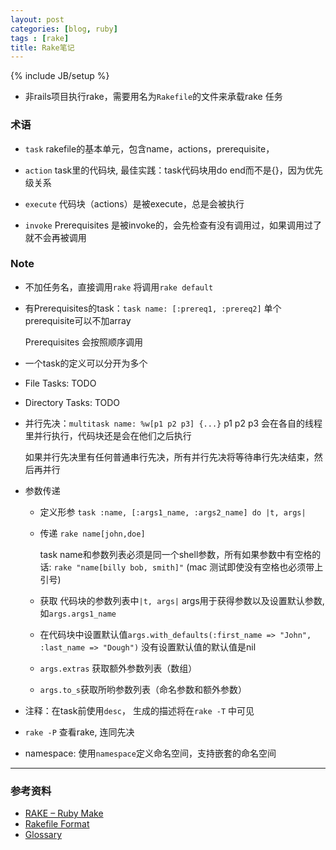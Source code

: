 ```yaml
---
layout: post
categories: [blog, ruby]
tags : [rake]
title: Rake笔记
---
```

{% include JB/setup %}

* 非rails项目执行rake，需要用名为`Rakefile`的文件来承载rake 任务

### 术语

* `task` rakefile的基本单元，包含name，actions，prerequisite，

* `action` task里的代码块, 最佳实践：task代码块用do end而不是{}，因为优先级关系

* `execute` 代码块（actions）是被execute，总是会被执行

* `invoke` Prerequisites 是被invoke的，会先检查有没有调用过，如果调用过了就不会再被调用

### Note

* 不加任务名，直接调用`rake`  将调用`rake default`

* 有Prerequisites的task：`task name: [:prereq1, :prereq2]`  单个prerequisite可以不加array

  Prerequisites 会按照顺序调用

* 一个task的定义可以分开为多个

* File Tasks: TODO

* Directory Tasks: TODO

* 并行先决：`multitask name: %w[p1 p2 p3] {...}` p1 p2 p3 会在各自的线程里并行执行，代码块还是会在他们之后执行

  如果并行先决里有任何普通串行先决，所有并行先决将等待串行先决结束，然后再并行

* 参数传递

  * 定义形参  `task :name, [:args1_name, :args2_name] do |t, args|`

  * 传递 `rake name[john,doe]`

    task name和参数列表必须是同一个shell参数，所有如果参数中有空格的话: `rake "name[billy bob, smith]"` (mac 测试即使没有空格也必须带上引号)

  * 获取 代码块的参数列表中`|t, args|` args用于获得参数以及设置默认参数, 如`args.args1_name`

  * 在代码块中设置默认值`args.with_defaults(:first_name => "John", :last_name => "Dough")` 没有设置默认值的默认值是nil

  * `args.extras` 获取额外参数列表（数组）

  * `args.to_s`获取所哟参数列表（命名参数和额外参数）

* 注释：在task前使用`desc`， 生成的描述将在`rake -T` 中可见

* `rake -P` 查看rake, 连同先决

* namespace: 使用`namespace`定义命名空间，支持嵌套的命名空间

---

### 参考资料

* [RAKE – Ruby Make](http://rake.rubyforge.org/)
* [Rakefile Format](https://github.com/jimweirich/rake/blob/master/doc/rakefile.rdoc)
* [Glossary ](https://github.com/jimweirich/rake/blob/master/doc/glossary.rdoc)


